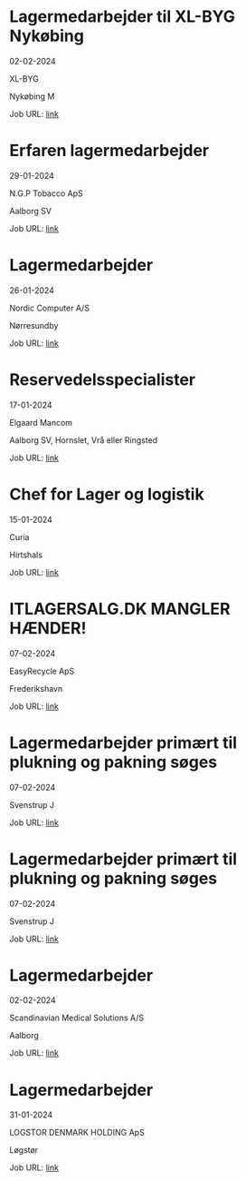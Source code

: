 # Lagermedarbejder til XL-BYG Nykøbing
02-02-2024

XL-BYG

Nykøbing M

Job URL: [link](https://app.elvium.com/da/positions/24894/job_posting?referer_host=www.jobindex.dk)


# Erfaren lagermedarbejder
29-01-2024

N.G.P Tobacco ApS

Aalborg SV

Job URL: [link](https://www.jobindex.dk/jobannonce/501508/erfaren-lagermedarbejder)


# Lagermedarbejder
26-01-2024

Nordic Computer A/S

Nørresundby

Job URL: [link](https://www.jobindex.dk/jobannonce/501354/lagermedarbejder)


# Reservedelsspecialister
17-01-2024

Elgaard Mancom

Aalborg SV, Hornslet, Vrå eller Ringsted

Job URL: [link](https://elgaardmancom.dk/rekruttering/ledige-stillinger/?hr=show-job%2F180167%26locale%3Dda_DK)


# Chef for Lager og logistik
15-01-2024

Curia

Hirtshals

Job URL: [link](https://www.curia.dk/ledige-stillinger?jobid=22141&locale=da_DK)


# ITLAGERSALG.DK MANGLER HÆNDER!
07-02-2024

EasyRecycle ApS

Frederikshavn

Job URL: [link](https://www.nordjyskejob.dk/resultat/itlagersalgdk-mangler-haender-lja-85318825.aspx?jobId=LJA-85318825&list=SearchResultsJobsIds&index=20&querydesc=SearchJobQueryDescription&viewedfrom=1)


# Lagermedarbejder primært til plukning og pakning søges
07-02-2024



Svenstrup J

Job URL: [link](https://www.jobindex.dk/jobannonce/r12282188/lagermedarbejder-primaert-til-plukning-og-pakning-soeges)


# Lagermedarbejder primært til plukning og pakning søges
07-02-2024



Svenstrup J

Job URL: [link](https://www.jobindex.dk/jobannonce/r12282192/lagermedarbejder-primaert-til-plukning-og-pakning-soeges)


# Lagermedarbejder
02-02-2024

Scandinavian Medical Solutions A/S

Aalborg

Job URL: [link](https://www.jobindex.dk/jobannonce/r12269852/lagermedarbejder)


# Lagermedarbejder
31-01-2024

LOGSTOR DENMARK HOLDING ApS

Løgstør

Job URL: [link](https://www.jobindex.dk/jobannonce/r12262968/lagermedarbejder)


